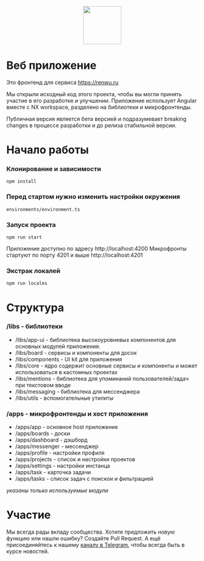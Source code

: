 <p align="center">
<img src="https://renwu.ru/app/assets/icons/icon-transparent.png" width="100"> 
</p>

# Веб приложение

Это фронтенд для сервиса https://renwu.ru

Мы открыли исходный код этого проекта, чтобы вы могли принять участие в его разработке и улучшении.
Приложение использует Angular вместе с NX workspace, разделено на библиотеки и микрофронтенды.

Публичная версия является бета версией и подразумевает breaking changes в процессе разработки и до релиза стабильной версии.

# Начало работы

### Клонирование и зависимости

```
npm install
```

### Перед стартом нужно изменить настройки окружения

```
environments/environment.ts
```

### Запуск проекта

```
npm run start
```

Приложение доступно по адресу http://localhost:4200
Микрофронты стартуют по порту 4201 и выше http://localhost:4201

### Экстрак локалей

```
npm run locales
```

# Структура

### /libs - библиотеки

- /libs/app-ui - библиотека высокоуровневых компонентов для основных модулей приложения.
- /libs/board - сервисы и компоненты для досок
- /libs/components - UI kit для приложения
- /libs/core - ядро содержит основные сервисы и компоненты и может использоваться в кастомных проектах
- /libs/mentions - библиотека для упоминаний пользователей/задач при текстовом вводе
- /libs/messaging - библиотека для мессенджера
- /libs/utils - вспомогательные утилиты

### /apps - микрофронтенды и хост приложения

- /apps/app - основное host приложение
- /apps/boards - доски
- /apps/dashboard - дэшборд
- /apps/messenger - мессенджер
- /apps/profile - настройки профиля
- /apps/projects - список и настройки проектов
- /apps/settings - настройки инстанца
- /apps/task - карточка задачи
- /apps/tasks - список задач с поискои и фильтрацией

_указаны только используемые модули_

# Участие

Мы всегда рады вкладу сообщества. Хотите предложить новую функцию или нашли ошибку? Создайте Pull Request. А ещё присоединяйтесь к нашему [каналу в Telegram](https://t.me/renwu_group), чтобы всегда быть в курсе новостей.
